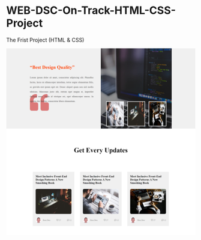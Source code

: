 # WEB-DSC-On-Track-HTML-CSS-Project
The Frist Project (HTML & CSS)

![alt text](https://github.com/Mohamed-Rayan-iti/WEB-DSC-On-Track-HTML-CSS-Project/blob/master/screencapture.png?raw=true)
